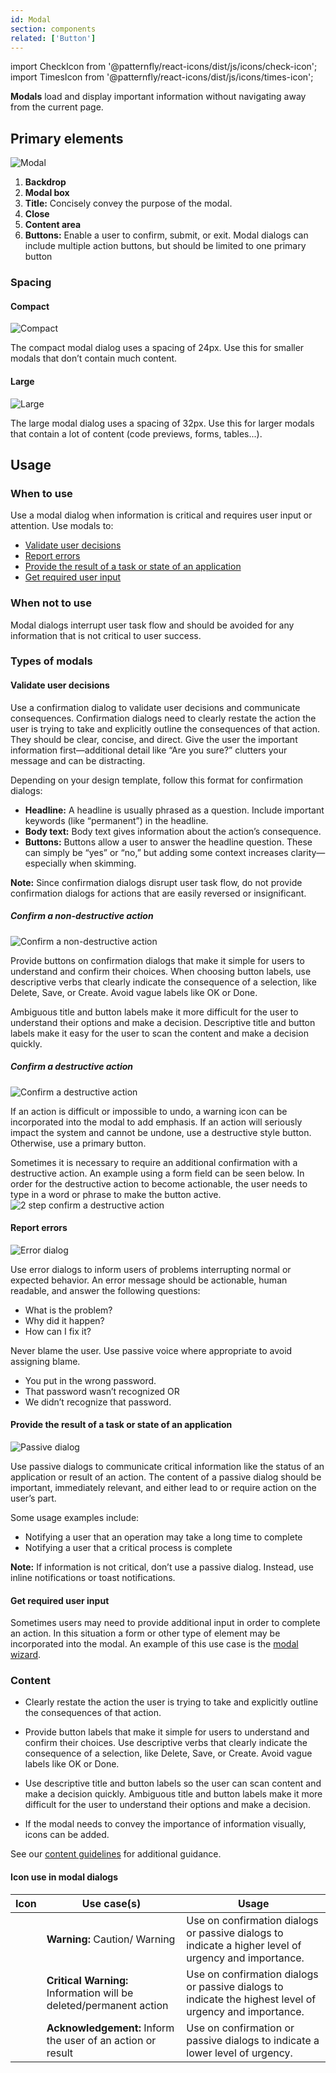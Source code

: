 ```yaml
---
id: Modal
section: components
related: ['Button']
---
```


import CheckIcon from '@patternfly/react-icons/dist/js/icons/check-icon';
import TimesIcon from '@patternfly/react-icons/dist/js/icons/times-icon';

**Modals** load and display important information without navigating away from the current page.

## Primary elements
<img src="./img/modal.png" alt="Modal" />

1. **Backdrop**
2. **Modal box**
3. **Title:** Concisely convey the purpose of the modal.
4. **Close**
5. **Content area**
6. **Buttons:** Enable a user to confirm, submit, or exit. Modal dialogs can include multiple action buttons, but should be limited to one primary button

### Spacing
#### Compact
<img src="./img/compact.png" alt="Compact" /> 

The compact modal dialog uses a spacing of 24px. Use this for smaller modals that don’t contain much content.

#### Large
<img src="./img/large.png" alt="Large" />

The large modal dialog uses a spacing of 32px. Use this for larger modals that contain a lot of content (code previews, forms, tables...).

## Usage
### When to use
Use a modal dialog when information is critical and requires user input or attention.
Use modals to:

* [Validate user decisions](#validate-user-decisions)
* [Report errors](#report-errors)
* [Provide the result of a task or state of an application](#provide-the-result-of-a-task-or-state-of-an-application)
* [Get required user input](#get-required-user-input)

### When not to use
Modal dialogs interrupt user task flow and should be avoided for any information that is not critical to user success.

### Types of modals
#### Validate user decisions
Use a confirmation dialog to validate user decisions and communicate consequences. Confirmation dialogs need to clearly restate the action the user is trying to take and explicitly outline the consequences of that action. They should be clear, concise, and direct. Give the user the important information first—additional detail like “Are you sure?” clutters your message and can be distracting.

Depending on your design template, follow this format for confirmation dialogs:
* **Headline:** A headline is usually phrased as a question. Include important keywords (like “permanent”) in the headline.
* **Body text:** Body text gives information about the action’s consequence.
* **Buttons:** Buttons allow a user to answer the headline question. These can simply be “yes” or “no,” but adding some context increases clarity—especially when skimming.

**Note:** Since confirmation dialogs disrupt user task flow, do not provide confirmation dialogs for actions that are easily reversed or insignificant.

##### Confirm a non-destructive action
<img src="./img/confirm-non-destructive-action.png" alt="Confirm a non-destructive action" />

Provide buttons on confirmation dialogs that make it simple for users to understand and confirm their choices. When choosing button labels, use descriptive verbs that clearly indicate the consequence of a selection, like Delete, Save, or Create. Avoid vague labels like OK or Done.

Ambiguous title and button labels make it more difficult for the user to understand their options and make a decision. Descriptive title and button labels make it easy for the user to scan the content and make a decision quickly.

##### Confirm a destructive action
<img src="./img/confirm-destructive-action.png" alt="Confirm a destructive action" />

If an action is difficult or impossible to undo, a warning icon can be incorporated into the modal to add emphasis. If an action will seriously impact the system and cannot be undone, use a destructive style button. Otherwise, use a primary button.

Sometimes it is necessary to require an additional confirmation with a destructive action. An example using a form field can be seen below. In order for the destructive action to become actionable, the user needs to type in a word or phrase to make the button active.
<img src="./img/2-step-confirm-destructive-action.png" alt="2 step confirm a destructive action" />

#### Report errors
<img src="./img/error-dialog.png" alt="Error dialog" />

Use error dialogs to inform users of problems interrupting normal or expected behavior.
An error message should be actionable, human readable, and answer the following questions:
* What is the problem?
* Why did it happen?
* How can I fix it?

Never blame the user. Use passive voice where appropriate to avoid assigning blame.
* <TimesIcon /> You put in the wrong password.
* <CheckIcon /> That password wasn’t recognized OR
* <CheckIcon /> We didn’t recognize that password.

#### Provide the result of a task or state of an application
<img src="./img/passive-dialog.png" alt="Passive dialog" />

Use passive dialogs to communicate critical information like the status of an application or result of an action. The content of a passive dialog should be important, immediately relevant, and either lead to or require action on the user’s part.

Some usage examples include:
* Notifying a user that an operation may take a long time to complete
* Notifying a user that a critical process is complete

**Note:** If information is not critical, don’t use a passive dialog. Instead, use inline notifications or toast notifications.

#### Get required user input
Sometimes users may need to provide additional input in order to complete an action. In this situation a form or other type of element may be incorporated into the modal. An example of this use case is the [modal wizard](/components/modal/react#with-wizard).

### Content
* Clearly restate the action the user is trying to take and explicitly outline the consequences of that action.

* Provide button labels that make it simple for users to understand and confirm their choices. Use descriptive verbs that clearly indicate the consequence of a selection, like Delete, Save, or Create. Avoid vague labels like OK or Done.

* Use descriptive title and button labels so the user can scan content and make a decision quickly. Ambiguous title and button labels make it more difficult for the user to understand their options and make a decision.

* If the modal needs to convey the importance of information visually, icons can be added.

See our [content guidelines](/ux-writing/about) for additional guidance.

#### Icon use in modal dialogs

| Icon | Use case(s) | Usage |
| ------------- |-------------|-------------|
| <span style="color: rgb(240, 171, 0)"> <i class="fas fa-exclamation-triangle" aria-label="warning" /> </span> | **Warning:** Caution/ Warning | Use on confirmation dialogs or passive dialogs to indicate a higher level of urgency and importance.|
| <span style="color: rgb(201, 25, 11)"> <i class="fas fa-exclamation-circle" aria-label="critical warning" /> </span> | **Critical Warning:** Information will be deleted/permanent action  | Use on confirmation dialogs or passive dialogs to indicate the highest level of urgency and importance. |
| <span style="color: rgb(43, 154, 243)"> <i class="fas fa-info-circle" aria-label="acknowledgement" /> </span> | **Acknowledgement:** Inform the user of an action or result  | Use on confirmation or passive dialogs to indicate a lower level of urgency. |